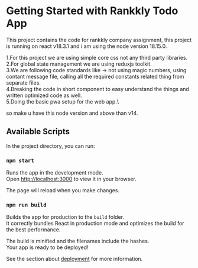 # Getting Started with Rankkly Todo App

This project contains the code for rankkly company assignment, this project is running on react v18.3.1 and i am using the node version 18.15.0.

1.For this project we are using simple core css not any third party libraries.\
2.For global state management we are using reduxjs toolkit.\
3.We are following code standards like -> not using magic numbers, using contant message file, calling all the required constants related thing from separate files.\
4.Breaking the code in short component to easy understand the things and written optimized code as well.\
5.Doing the basic pwa setup for the web app.\


so make u have this node version and above than v14.
## Available Scripts

In the project directory, you can run:

### `npm start`

Runs the app in the development mode.\
Open [http://localhost:3000](http://localhost:3000) to view it in your browser.

The page will reload when you make changes.

### `npm run build`

Builds the app for production to the `build` folder.\
It correctly bundles React in production mode and optimizes the build for the best performance.

The build is minified and the filenames include the hashes.\
Your app is ready to be deployed!

See the section about [deployment](https://facebook.github.io/create-react-app/docs/deployment) for more information.

